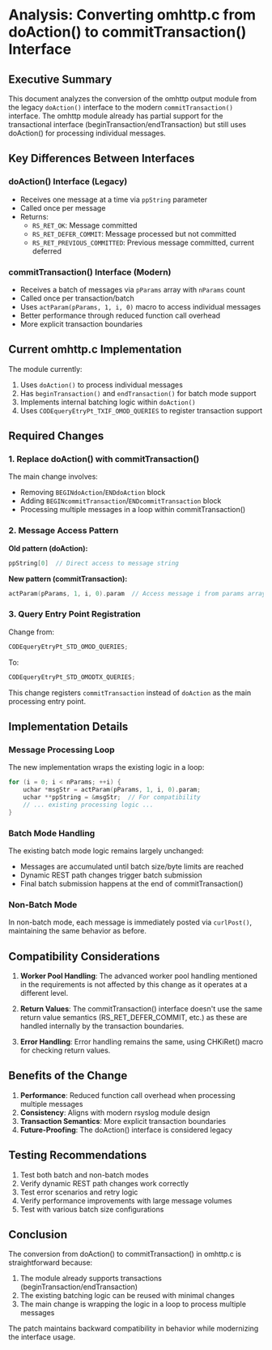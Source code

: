 # Analysis: Converting omhttp.c from doAction() to commitTransaction() Interface

## Executive Summary

This document analyzes the conversion of the omhttp output module from the legacy `doAction()` interface to the modern `commitTransaction()` interface. The omhttp module already has partial support for the transactional interface (beginTransaction/endTransaction) but still uses doAction() for processing individual messages.

## Key Differences Between Interfaces

### doAction() Interface (Legacy)
- Receives one message at a time via `ppString` parameter
- Called once per message
- Returns:
  - `RS_RET_OK`: Message committed
  - `RS_RET_DEFER_COMMIT`: Message processed but not committed
  - `RS_RET_PREVIOUS_COMMITTED`: Previous message committed, current deferred

### commitTransaction() Interface (Modern)
- Receives a batch of messages via `pParams` array with `nParams` count
- Called once per transaction/batch
- Uses `actParam(pParams, 1, i, 0)` macro to access individual messages
- Better performance through reduced function call overhead
- More explicit transaction boundaries

## Current omhttp.c Implementation

The module currently:
1. Uses `doAction()` to process individual messages
2. Has `beginTransaction()` and `endTransaction()` for batch mode support
3. Implements internal batching logic within `doAction()`
4. Uses `CODEqueryEtryPt_TXIF_OMOD_QUERIES` to register transaction support

## Required Changes

### 1. Replace doAction() with commitTransaction()

The main change involves:
- Removing `BEGINdoAction`/`ENDdoAction` block
- Adding `BEGINcommitTransaction`/`ENDcommitTransaction` block
- Processing multiple messages in a loop within commitTransaction()

### 2. Message Access Pattern

**Old pattern (doAction):**
```c
ppString[0]  // Direct access to message string
```

**New pattern (commitTransaction):**
```c
actParam(pParams, 1, i, 0).param  // Access message i from params array
```

### 3. Query Entry Point Registration

Change from:
```c
CODEqueryEtryPt_STD_OMOD_QUERIES;
```

To:
```c
CODEqueryEtryPt_STD_OMODTX_QUERIES;
```

This change registers `commitTransaction` instead of `doAction` as the main processing entry point.

## Implementation Details

### Message Processing Loop

The new implementation wraps the existing logic in a loop:
```c
for (i = 0; i < nParams; ++i) {
    uchar *msgStr = actParam(pParams, 1, i, 0).param;
    uchar **ppString = &msgStr;  // For compatibility
    // ... existing processing logic ...
}
```

### Batch Mode Handling

The existing batch mode logic remains largely unchanged:
- Messages are accumulated until batch size/byte limits are reached
- Dynamic REST path changes trigger batch submission
- Final batch submission happens at the end of commitTransaction()

### Non-Batch Mode

In non-batch mode, each message is immediately posted via `curlPost()`, maintaining the same behavior as before.

## Compatibility Considerations

1. **Worker Pool Handling**: The advanced worker pool handling mentioned in the requirements is not affected by this change as it operates at a different level.

2. **Return Values**: The commitTransaction() interface doesn't use the same return value semantics (RS_RET_DEFER_COMMIT, etc.) as these are handled internally by the transaction boundaries.

3. **Error Handling**: Error handling remains the same, using CHKiRet() macro for checking return values.

## Benefits of the Change

1. **Performance**: Reduced function call overhead when processing multiple messages
2. **Consistency**: Aligns with modern rsyslog module design
3. **Transaction Semantics**: More explicit transaction boundaries
4. **Future-Proofing**: The doAction() interface is considered legacy

## Testing Recommendations

1. Test both batch and non-batch modes
2. Verify dynamic REST path changes work correctly
3. Test error scenarios and retry logic
4. Verify performance improvements with large message volumes
5. Test with various batch size configurations

## Conclusion

The conversion from doAction() to commitTransaction() in omhttp.c is straightforward because:
1. The module already supports transactions (beginTransaction/endTransaction)
2. The existing batching logic can be reused with minimal changes
3. The main change is wrapping the logic in a loop to process multiple messages

The patch maintains backward compatibility in behavior while modernizing the interface usage.
